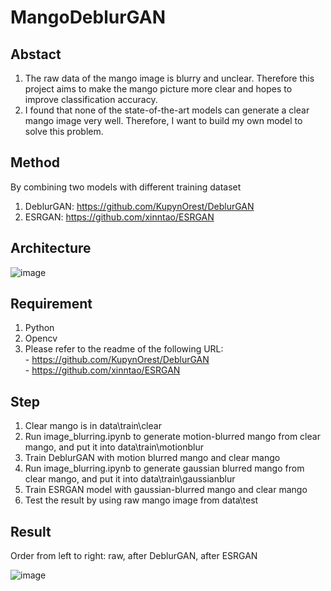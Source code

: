 # MangoDeblurGAN
## Abstact

1. The raw data of the mango image is blurry and unclear. Therefore this project aims to make the mango picture more clear and hopes to improve classification accuracy.
2. I found that none of the state-of-the-art models can generate a clear mango image very well. Therefore, I want to build my own model to solve this problem.

## Method
By combining two models with different training dataset
1. DeblurGAN: https://github.com/KupynOrest/DeblurGAN
2. ESRGAN: https://github.com/xinntao/ESRGAN

## Architecture
![image](https://user-images.githubusercontent.com/56544982/143666792-b74935c6-282b-48ad-ad5b-ad2d23a878f9.png)


## Requirement
1. Python
2. Opencv
3. Please refer to the readme of the following URL:
<br> - https://github.com/KupynOrest/DeblurGAN
<br> - https://github.com/xinntao/ESRGAN


## Step

1. Clear mango is in data\train\clear
2. Run image_blurring.ipynb to generate motion-blurred mango from clear mango, and put it into data\train\motionblur
3. Train DeblurGAN with motion blurred mango and clear mango
4. Run image_blurring.ipynb to generate gaussian blurred mango from clear mango, and put it into data\train\gaussianblur
5. Train ESRGAN model with gaussian-blurred mango and clear mango
6. Test the result by using raw mango image from data\test

## Result
Order from left to right: raw, after DeblurGAN, after ESRGAN

![image](https://user-images.githubusercontent.com/56544982/143666901-d528c66e-d979-45f9-aa3d-0366fb065f93.png)



